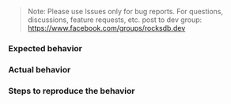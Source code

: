 > Note: Please use Issues only for bug reports. For questions, discussions, feature requests, etc. post to dev group: https://www.facebook.com/groups/rocksdb.dev

### Expected behavior

### Actual behavior

### Steps to reproduce the behavior
